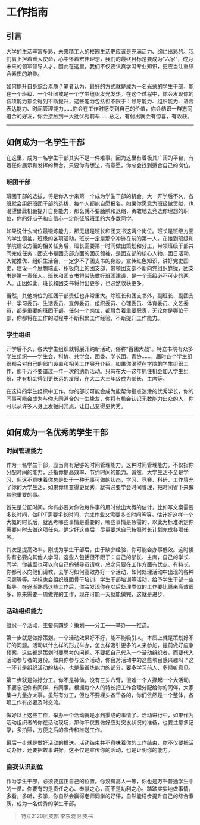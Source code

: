 # 工作指南

## 引言
大学的生活丰富多彩，未来精工人的校园生活更应该是充满活力、绚烂出彩的。我们肩上担着重大使命，心中怀着宏伟理想，我们的最终目标是要成为“六家”，成为未来的领军领导人才。因此在这里，我们不仅要认真学习专业知识，更应当注重综合素质的培养。

如何提升自身综合素质？笔者认为，最好的方式就是成为一名光荣的学生干部，能在一个班级、一个社团或是一个学生组织发光发热。在这个过程中，你会发现你的各项能力都会得到不断提升，这些能力包括但不限于：领导能力、组织能力、语言表达能力、时间管理能力……你会在工作时感受到自己的价值，你会结识一群志同道合的好友，你会接触到一大批优秀前辈……总之，有付出就会有惊喜，有收获。

---

## 如何成为一名学生干部

在这里，成为一名学生干部其实不是一件难事。因为这里有着极其广阔的平台，有着任你展示和发挥的舞台。只要你有想法，有意愿，你总会找到适合自己的岗位。

### 班团干部

班团干部的选拔，将是你入学来第一个成为学生干部的机会。大一开学后不久，各班就会组织班团干部的选拔，每个人都能自愿报名。如果你愿意为班级做贡献，也渴望借此机会提升自身能力，那么就不要腼腆和退缩，勇敢地去竞选你理想的职位，你的好点子和自信心一定能征服班里的大多数同学。

如果说什么岗位最锻炼能力，那无疑是班长和团支书这两个岗位。班长是班级方面的学生领袖，班级的各项活动，班长一定是那个冲锋在前的第一人，在接到班级和学院建设方面的相关任务后，班长需要第一时间做出策划和分工，带领班级干部共同完成任务；团支书是团支部方面的团员领袖，是团支部的核心人物，团日活动、入党推优、组织生活会，一定少不了团支书的身影，宣传红色知识，讲好党史国史，建设一个思想端正、积极向上的团支部，带领团支部不断向党组织靠拢，团支书是第一责任人。班长和团支书将带头做好班团建设，是一个班级必不可少的两人。正因如此，班长和团支书将付出更多，也必然收获更多。

当然，其他岗位的班团干部责任也非常重大。除班长和团支书外，副班长、副团支书、学习委员、生活委员、宣传委员、组织委员、心理委员、体育委员、文艺委员，都是重要的班团干部。任何一个岗位，都肩负着重要职责，无论你是哪位干部，你都将在工作的过程中不断积累工作经验，不断提升工作能力。

### 学生组织
开学后不久，各大学生组织就将展开纳新活动，俗称“百团大战”。特立书院有众多学生组织——学生会、科协、共学会、团委、学长团、青协……，届时各个学生组织都会对自己的部门设置和相关工作展开介绍。如果你渴望在学院的学生组织工作，那千万不要错过一年一次的纳新活动。只有在大一这年抓住机会加入学生组织，才有机会得到更长远的发展，在大二大三年级成为部长、主席等。

在这样的学生组织中工作，你的部长可能会成为能帮你指点迷津的优秀学长，你的同事可能会成为与你志同道合的一生挚友，你将有机会认识无数能力出众的人，你可以从许多人身上发掘闪光点，让自己变得更优秀。

---
## 如何成为一名优秀的学生干部
### 时间管理能力
作为一名学生干部，应当具有足够的时间管理能力。这种时间管理能力，不仅指你分配时间的能力，还指你提高效率、节约时间的能力。诚然，大学生活不全是学习，但这不意味着你总是处于一种无事可做的状态，学习、竞赛、科研、工作填充了你的大学生活，如果你想变得更优秀，就有必要学会时间管理，把时间省下来做其他重要的事。

首先是分配时间。你有必要对你做每件事的用时做出大概的估计，比如写文案需要多长时间，做PPT需要多长时间，完成作业又需要多长时间等等。估计好这样一个大概的时长后，就思考哪些事情是重要的，哪些事情是急需的，以此为标准确定你需要何时去做这项任务。确定好这些后，尽量要求自己按照时长计划完成各项任务。

其次是提高效率。刚成为学生干部后，由于缺少经验，你可能会办事低效。这时候你有必要向其他人学习，这些人包括但不限于：自己的部长、主席，自己的学长、同学，你甚至也可以向自己的辅导员请教，总之只要在工作方面有优点、有特长，你都可以向他们请教，去学习如何高效办好一个活动，如何处理活动中出现的各种问题等等。学校也会组织班团骨干培训、学生干部培训等活动，给予学生干部一些指导。在逐渐熟悉这些工作后，你会发现你在以后处理类似的工作要比原来高效很多，原来需要一周做完的工作，现在可能一天就能做完，这就是进步。

### 活动组织能力
组织一个活动，主要有四步：策划——分工——举办——推送。

第一步就是做好策划。一个活动效果好不好，能不能吸引人，本质上就是策划好不好的问题。活动以什么样的形式举办，怎么样吸引更多的人来参加，提前做好应急预案，这些都是策划时要思考的问题。不要把自己代入一个活动组织者，而要代入活动参与者的身份。如果你参与这个活动，你会对活动中的这些项目感兴趣吗？这一环节是组织活动的核心，也是最锻炼能力的部分，要多学习前人、多倾听意见。

第二步就是做好分工。你不是神仙，没有三头六臂，很难一个人撑起一个大活动。不要忘记你有同伴，有同事。根据每个人的特长把工作合理分配给你的同伴，大家集中力量办大事。虽然有分工，但也不要埋头各干各的，你们依然是一个整体，各项工作有必要及时交流。

做好以上这些工作，举办一个活动就是水到渠成的事情了。活动进行中，如果作为活动组织者的你在活动现场，那你不仅要做好应对突发状况的准备，也要注意多记录，多拍照，方便之后的宣传和推送工作。

最后一步就是做好活动的推送。活动结束并不意味着你的工作结束，你不仅要把活动办好，还要把故事讲好。这不仅是宣传你的活动，也是证明你的能力。

### 自我认识到位
作为学生干部，必须要摆正自己的位置。你没有高人一等，你也是万千普通学生中的一员。你要有的是责任之心、奉献之心，而不是功利之心。踏踏实实地做事情，多看，多听，多学，你自然会赢得老师同学的好评，自然能稳步提升自己的综合素质，成为一名优秀的学生干部。


> 特立2120团支部 李东晓 团支书

